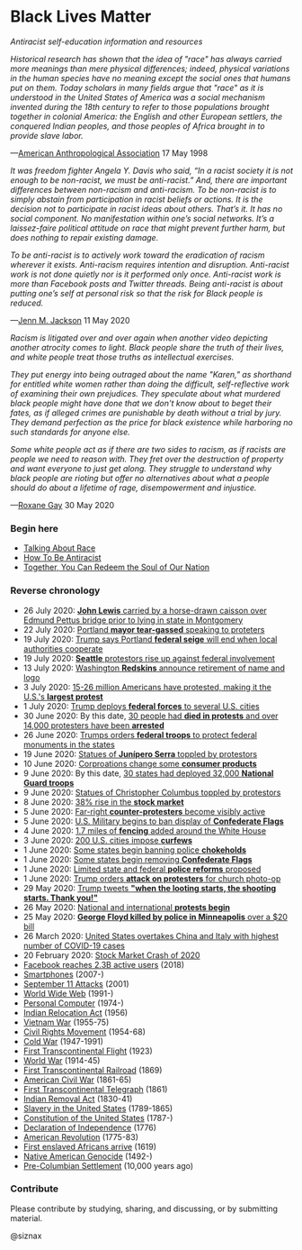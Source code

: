 Black Lives Matter
==================

_Antiracist self-education information and resources_

_Historical research has shown that the idea of "race" has always
carried more meanings than mere physical differences; indeed,
physical variations in the human species have no meaning except the
social ones that humans put on them. Today scholars in many fields
argue that "race" as it is understood in the United States of
America was a social mechanism invented during the 18th century to
refer to those populations brought together in colonial America: the
English and other European settlers, the conquered Indian peoples,
and those peoples of Africa brought in to provide slave labor._

—[American Anthropological Association](americananthro-1998-race.md)
17 May 1998

_It was freedom fighter Angela Y. Davis who said, “In a racist society
it is not enough to be non-racist, we must be anti-racist.” And, there
are important differences between non-racism and anti-racism. To be
non-racist is to simply abstain from participation in racist beliefs
or actions. It is the decision not to participate in racist ideas
about others. That’s it. It has no social component. No manifestation
within one’s social networks. It’s a laissez-faire political attitude
on race that might prevent further harm, but does nothing to repair
existing damage._

_To be anti-racist is to actively work toward the eradication of racism
wherever it exists. Anti-racism requires intention and
disruption. Anti-racist work is not done quietly nor is it performed
only once. Anti-racist work is more than Facebook posts and Twitter
threads. Being anti-racist is about putting one’s self at personal
risk so that the risk for Black people is reduced._

—[Jenn M. Jackson](difference-between-non-racist-and-anti-racist.md)
11 May 2020

_Racism is litigated over and over again when another video depicting
another atrocity comes to light. Black people share the truth of their
lives, and white people treat those truths as intellectual exercises._

_They put energy into being outraged about the name "Karen," as
shorthand for entitled white women rather than doing the difficult,
self-reflective work of examining their own prejudices. They speculate
about what murdered black people might have done that we don't know
about to beget their fates, as if alleged crimes are punishable by
death without a trial by jury. They demand perfection as the price for
black existence while harboring no such standards for anyone else._

_Some white people act as if there are two sides to racism, as if
racists are people we need to reason with. They fret over the
destruction of property and want everyone to just get along. They
struggle to understand why black people are rioting but offer no
alternatives about what a people should do about a lifetime of rage,
disempowerment and injustice._

—[Roxane Gay](no-one-is-coming-to-save-us.md) 30 May 2020


### Begin here

* [Talking About Race](https://nmaahc.si.edu/learn/talking-about-race)
* [How To Be Antiracist](https://www.aspenideas.org/sessions/how-to-be-an-antiracist)
* [Together, You Can Redeem the Soul of Our Nation](lewis-2020-redeem.md)


### Reverse chronology

* 26 July 2020: [**John Lewis** carried by a horse-drawn caisson over Edmund Pettus bridge prior to lying in state in Montgomery](https://en.wikipedia.org/wiki/John_Lewis_(civil_rights_leader))
* 22 July 2020: [Portland **mayor tear-gassed** speaking to proteters](https://en.wikipedia.org/wiki/George_Floyd_protests_in_Portland,_Oregon)
* 19 July 2020: [Trump says Portland **federal seige** will end when local authorities cooperate](https://en.wikipedia.org/wiki/George_Floyd_protests_in_Portland,_Oregon#Federal)
* 19 July 2020: [**Seattle** protestors rise up against federal involvement](https://en.wikipedia.org/wiki/George_Floyd_protests_in_Seattle)
* 13 July 2020: [Washington **Redskins** announce retirement of name and logo](https://www.washingtonfootball.com/news/washington-redskins-retiring-name-logo-following-review)
* 3 July 2020: [15-26 million Americans have protested, making it the U.S.'s **largest protest**](https://en.wikipedia.org/wiki/George_Floyd_protests)
* 1 July 2020: [Trump deploys **federal forces** to several U.S. cities](https://en.wikipedia.org/wiki/2020_deployment_of_federal_forces_in_the_United_States)
* 30 June 2020: By this date, [30 people had **died in protests** and over 14,000 protesters have been **arrested**](https://en.wikipedia.org/wiki/Violence_and_controversies_during_the_George_Floyd_protests)
* 26 June 2020: [Trumps orders **federal troops** to protect federal monuments in the states](https://www.govinfo.gov/content/pkg/FR-2020-07-02/pdf/2020-14509.pdf)
* 19 June 2020: [Statues of **Junípero Serra** toppled by protestors](https://en.wikipedia.org/wiki/List_of_monuments_and_memorials_removed_during_the_George_Floyd_protests#Genocide_of_indigenous_peoples)
* 10 June 2020: [Corproations change some **consumer products**](https://en.wikipedia.org/wiki/List_of_changes_made_due_to_the_George_Floyd_protests#Products)
* 9 June 2020: By this date, [30 states had deployed 32,000 **National Guard troops**]()
* 9 June 2020: [Statues of Christopher Columbus toppled by protestors](https://en.wikipedia.org/wiki/List_of_monuments_and_memorials_removed_during_the_George_Floyd_protests#Christopher_Columbus)
* 8 June 2020: [38% rise in the **stock market**](https://en.wikipedia.org/wiki/George_Floyd_protests#Economic_impact)
* 5 June 2020: [Far-right **counter-protesters** become visibly active](https://www.rollingstone.com/culture/culture-news/boogaloo-boys-george-floyd-protests-black-lives-matter-1010117/)
* 5 June 2020: [U.S. Military begins to ban display of **Confederate Flags**](https://en.wikipedia.org/wiki/List_of_changes_made_due_to_the_George_Floyd_protests#Prohibition_of_Confederate_flag_emblems)
* 4 June 2020: [1.7 miles of **fencing** added around the White House](https://en.wikipedia.org/wiki/George_Floyd_protests#Activation_of_non-local_forces)
* 3 June 2020: [200 U.S. cities impose **curfews**](https://en.wikipedia.org/wiki/List_of_George_Floyd_protests_in_the_United_States)
* 1 June 2020: [Some states begin banning police **chokeholds**](https://en.wikipedia.org/wiki/List_of_police_reforms_related_to_the_George_Floyd_protests)
* 1 June 2020: [Some states begin removing **Confederate Flags**](https://en.wikipedia.org/wiki/List_of_changes_made_due_to_the_George_Floyd_protests#Removal_of_physical_flags)
* 1 June 2020: [Limited state and federal **police reforms** proposed](https://en.wikipedia.org/wiki/List_of_police_reforms_related_to_the_George_Floyd_protests)
* 1 June 2020: [Trump orders **attack on protesters** for church photo-op](https://en.wikipedia.org/wiki/Donald_Trump_photo_op_at_St._John%27s_Church)
* 29 May 2020: [Trump tweets **"when the looting starts, the shooting starts. Thank you!"**](https://web.archive.org/web/20200529062744/https://twitter.com/realDonaldTrump/status/1266231100780744704)
* 26 May 2020: [National and international **protests begin**](https://en.wikipedia.org/wiki/Reactions_to_the_George_Floyd_protests)
* 25 May 2020: [**George Floyd killed by police in Minneapolis** over a $20 bill](https://en.wikipedia.org/wiki/Killing_of_George_Floyd)
* 26 March 2020: [United States overtakes China and Italy with highest number of COVID-19 cases](https://en.wikipedia.org/wiki/Coronavirus_disease_2019)
* 20 February 2020: [Stock Market Crash of 2020](https://en.wikipedia.org/wiki/2020_stock_market_crash)
* [Facebook reaches 2.3B active users](https://en.wikipedia.org/wiki/Facebook) (2018)
* [Smartphones](https://en.wikipedia.org/wiki/Smartphone) (2007-)
* [September 11 Attacks](https://en.wikipedia.org/wiki/September_11_attacks) (2001)
* [World Wide Web](https://en.wikipedia.org/wiki/World_Wide_Web) (1991-)
* [Personal Computer](https://en.wikipedia.org/wiki/Personal_computer) (1974-)
* [Indian Relocation Act](https://en.wikipedia.org/wiki/Indian_Relocation_Act_of_1956) (1956)
* [Vietnam War](https://en.wikipedia.org/wiki/Vietnam_war) (1955-75)
* [Civil Rights Movement](https://en.wikipedia.org/wiki/Civil_rights_movement) (1954-68)
* [Cold War](https://en.wikipedia.org/wiki/Cold_War) (1947-1991)
* [First Transcontinental Flight](https://en.wikipedia.org/wiki/Transcontinental_flight) (1923)
* [World War](https://en.wikipedia.org/wiki/World_war) (1914-45)
* [First Transcontinental Railroad](https://en.wikipedia.org/wiki/First_Transcontinental_Railroad) (1869)
* [American Civil War](https://en.wikipedia.org/wiki/American_Civil_War) (1861-65)
* [First Transcontinental Telegraph](https://en.wikipedia.org/wiki/First_transcontinental_telegraph) (1861)
* [Indian Removal Act](https://en.wikipedia.org/wiki/Indian_Removal_Act) (1830-41)
* [Slavery in the United States](https://en.wikipedia.org/wiki/Slavery_in_the_United_States) (1789-1865)
* [Constitution of the United States](https://en.wikipedia.org/wiki/Constitution_of_the_United_States) (1787-)
* [Declaration of Independence](https://en.wikipedia.org/wiki/United_States_Declaration_of_Independence) (1776)
* [American Revolution](https://en.wikipedia.org/wiki/American_Revolution) (1775-83)
* [First enslaved Africans arrive](https://en.wikipedia.org/wiki/The_1619_Project) (1619)
* [Native American Genocide](https://en.wikipedia.org/wiki/Genocide_of_indigenous_peoples#Native_American_Genocide) (1492-)
* [Pre-Columbian Settlement](https://en.wikipedia.org/wiki/Archaeology_of_the_Americas) (10,000 years ago)


### Contribute

Please contribute by studying, sharing, and discussing, or by
submitting material.


@siznax
